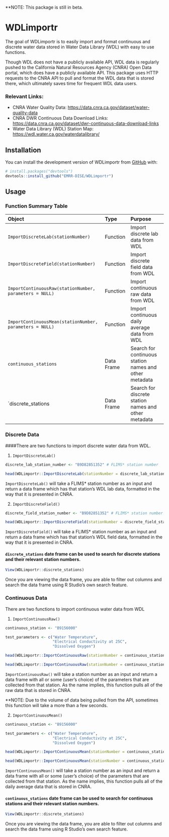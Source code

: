 
<!-- README.md is generated from README.Rmd. Please edit that file -->

\*\*NOTE: This package is still in beta.

# WDLimportr

<!-- badges: start -->
<!-- badges: end -->

The goal of WDLimportr is to easily import and format continuous and
discrete water data stored in Water Data Library (WDL) with easy to use
functions.

Though WDL does not have a publicly available API, WDL data is regularly
pushed to the California Natural Resources Agency (CNRA) Open Data
portal, which does have a publicly available API. This package uses HTTP
requests to the CNRA API to pull and format the WDL data that is stored
there, which ultimately saves time for frequent WDL data users.

### Relevant Links:

- CNRA Water Quality Data:
  <https://data.cnra.ca.gov/dataset/water-quality-data>
- CNRA DWR Continuous Data Download Links:
  <https://data.cnra.ca.gov/dataset/dwr-continuous-data-download-links>
- Water Data Library (WDL) Station Map:
  <https://wdl.water.ca.gov/waterdatalibrary/>

## Installation

You can install the development version of WDLimportr from
[GitHub](https://github.com/) with:

``` r
# install.packages("devtools")
devtools::install_github("EMRR-DISE/WDLimportr")
```

## Usage

### Function Summary Table

| Object                                                   | Type       | Purpose                                                |
|:---------------------------------------------------------|:-----------|:-------------------------------------------------------|
| `ImportDiscreteLab(stationNumber)`                       | Function   | Import discrete lab data from WDL                      |
| `ImportDiscreteField(stationNumber)`                     | Function   | Import discrete field data from WDL                    |
| `ImportContinuousRaw(stationNumber, parameters = NULL)`  | Function   | Import continuous raw data from WDL                    |
| `ImportContinuousMean(stationNumber, parameters = NULL)` | Function   | Import continuous daily average data from WDL          |
| `continuous_stations`                                    | Data Frame | Search for continuous station names and other metadata |
| \`discrete_stations                                      | Data Frame | Search for discrete station names and other metadata   |

### Discrete Data

\####There are two functions to import discrete water data from WDL.

1.  `ImportDiscreteLab()`

``` r
discrete_lab_station_number <- "B9D82851352" # FLIMS* station number

head(WDLimportr::ImportDiscreteLab(stationNumber = discrete_lab_station_number))
```

`ImportDiscreteLab()` will take a FLIMS\* station number as an input and
return a data frame which has that station’s WDL lab data, formatted in
the way that it is presented in CNRA.

2.  `ImportDiscreteField()`

``` r
discrete_field_station_number <- "B9D82851352" # FLIMS* station number

head(WDLimportr::ImportDiscreteField(stationNumber = discrete_field_station_number))
```

`ImportDiscreteField()` will take a FLIMS\* station number as an input
and return a data frame which has that station’s WDL field data,
formatted in the way that it is presented in CNRA.

#### `discrete_stations` date frame can be used to search for discrete stations and their relevant station numbers.

``` r
View(WDLimportr::discrete_stations)
```

Once you are viewing the data frame, you are able to filter out columns
and search the data frame using R Studio’s own search feature.

### Continuous Data

There are two functions to import continuous water data from WDL

1.  `ImportContinuousRaw()`

``` r
continuous_station <- "B9156000"

test_parameters <- c("Water Temperature",
                     "Electrical Conductivity at 25C",
                     "Dissolved Oxygen")

head(WDLimportr::ImportContinuousRaw(stationNumber = continuous_station, parameters = NULL))

head(WDLimportr::ImportContinuousRaw(stationNumber = continuous_station, parameters = test_parameters))
```

`ImportContinuousRaw()` will take a station number as an input and
return a data frame with all or some (user’s choice) of the parameters
that are collected from that station. As the name implies, this function
pulls all of the raw data that is stored in CNRA.

\*\*NOTE: Due to the volume of data being pulled from the API, sometimes
this function will take a more than a few seconds.

2.  `ImportContinuousMean()`

``` r
continuous_station <- "B9156000"

test_parameters <- c("Water Temperature",
                     "Electrical Conductivity at 25C",
                     "Dissolved Oxygen")

head(WDLimportr::ImportContinuousMean(stationNumber = continuous_station, parameters = NULL))

head(WDLimportr::ImportContinuousMean(stationNumber = continuous_station, parameters = test_parameters))
```

`ImportContinuousMean()` will take a station number as an input and
return a data frame with all or some (user’s choice) of the parameters
that are collected from that station. As the name implies, this function
pulls all of the daily average data that is stored in CNRA.

#### `continuous_stations` date frame can be used to search for continuous stations and their relevant station numbers.

``` r
View(WDLimportr::discrete_stations)
```

Once you are viewing the data frame, you are able to filter out columns
and search the data frame using R Studio’s own search feature.

